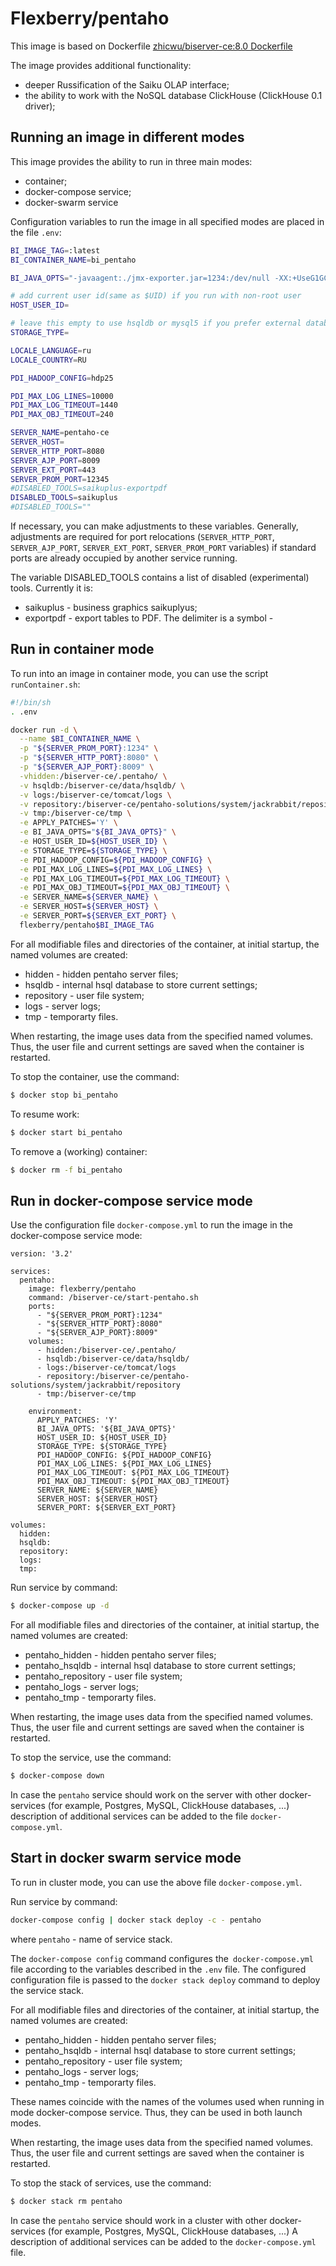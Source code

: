 # Flexberry/pentaho

This image is based on Dockerfile  [zhicwu/biserver-ce:8.0 Dockerfile](https://hub.docker.com/r/zhicwu/biserver-ce/)

The image provides additional functionality:
- deeper Russification of the Saiku OLAP interface;
- the ability to work with the NoSQL database ClickHouse (ClickHouse 0.1 driver);


## Running an image in different modes

This image provides the ability to run in three main modes:
- container;
- docker-compose service;
- docker-swarm service

Configuration variables to run the image in all specified modes are placed in the file `.env`:
```sh
BI_IMAGE_TAG=:latest
BI_CONTAINER_NAME=bi_pentaho

BI_JAVA_OPTS="-javaagent:./jmx-exporter.jar=1234:/dev/null -XX:+UseG1GC -XX:+UseStringDeduplication -Xms4096m -Xmx4096m -XX:+AlwaysPreTouch -XX:+ScavengeBeforeFullGC -XX:+DisableExplicitGC -XX:+PreserveFramePointer -Djava.security.egd=file:/dev/./urandom -Djava.awt.headless=true -Dpentaho.karaf.root.copy.dest.folder=../../tmp/osgi/karaf -Dpentaho.karaf.root.transient=false -XX:ErrorFile=../logs/jvm_error.log -verbose:gc -Xloggc:../logs/gc.log -XX:+PrintGCDetails -XX:+PrintGCTimeStamps -XX:+PrintGCDateStamps -XX:+PrintHeapAtGC -XX:+PrintAdaptiveSizePolicy -XX:+PrintStringDeduplicationStatistics -XX:+PrintTenuringDistribution -XX:+UseGCLogFileRotation -XX:NumberOfGCLogFiles=2 -XX:GCLogFileSize=64M -XX:OnOutOfMemoryError=/usr/bin/oom_killer -Dsun.rmi.dgc.client.gcInterval=3600000 -Dsun.rmi.dgc.server.gcInterval=3600000 -Dfile.encoding=utf8 -DDI_HOME=\"$DI_HOME\""

# add current user id(same as $UID) if you run with non-root user
HOST_USER_ID=

# leave this empty to use hsqldb or mysql5 if you prefer external database
STORAGE_TYPE=

LOCALE_LANGUAGE=ru
LOCALE_COUNTRY=RU

PDI_HADOOP_CONFIG=hdp25

PDI_MAX_LOG_LINES=10000
PDI_MAX_LOG_TIMEOUT=1440
PDI_MAX_OBJ_TIMEOUT=240

SERVER_NAME=pentaho-ce
SERVER_HOST=
SERVER_HTTP_PORT=8080
SERVER_AJP_PORT=8009
SERVER_EXT_PORT=443
SERVER_PROM_PORT=12345
#DISABLED_TOOLS=saikuplus-exportpdf
DISABLED_TOOLS=saikuplus
#DISABLED_TOOLS=""
```
If necessary, you can make adjustments to these variables.
Generally, adjustments are required for port relocations
(`SERVER_HTTP_PORT`,
`SERVER_AJP_PORT`,
`SERVER_EXT_PORT`,
`SERVER_PROM_PORT` variables)
if standard ports are already occupied by another service running.

The variable DISABLED_TOOLS contains a list of disabled (experimental) tools. Currently it is:
- saikuplus - business graphics saikuplyus;
- exportpdf - export tables to PDF.
The delimiter is a symbol -


## Run in container mode

To run into an image in container mode, you can use the script `runContainer.sh`:
```sh
#!/bin/sh
. .env

docker run -d \
  --name $BI_CONTAINER_NAME \
  -p "${SERVER_PROM_PORT}:1234" \
  -p "${SERVER_HTTP_PORT}:8080" \
  -p "${SERVER_AJP_PORT}:8009" \
  -vhidden:/biserver-ce/.pentaho/ \
  -v hsqldb:/biserver-ce/data/hsqldb/ \
  -v logs:/biserver-ce/tomcat/logs \
  -v repository:/biserver-ce/pentaho-solutions/system/jackrabbit/repository \
  -v tmp:/biserver-ce/tmp \
  -e APPLY_PATCHES='Y' \
  -e BI_JAVA_OPTS="${BI_JAVA_OPTS}" \
  -e HOST_USER_ID=${HOST_USER_ID} \
  -e STORAGE_TYPE=${STORAGE_TYPE} \
  -e PDI_HADOOP_CONFIG=${PDI_HADOOP_CONFIG} \
  -e PDI_MAX_LOG_LINES=${PDI_MAX_LOG_LINES} \
  -e PDI_MAX_LOG_TIMEOUT=${PDI_MAX_LOG_TIMEOUT} \
  -e PDI_MAX_OBJ_TIMEOUT=${PDI_MAX_OBJ_TIMEOUT} \
  -e SERVER_NAME=${SERVER_NAME} \
  -e SERVER_HOST=${SERVER_HOST} \
  -e SERVER_PORT=${SERVER_EXT_PORT} \
  flexberry/pentaho$BI_IMAGE_TAG
```

For all modifiable files and directories of the container, at initial startup, the named volumes are created:
- hidden - hidden pentaho server files;
- hsqldb - internal hsql database to store current settings;
- repository - user file system;
- logs - server logs;
- tmp - temporarty files.

When restarting, the image uses data from the specified named volumes.
Thus, the user file and current settings are saved when the container is restarted.

To stop the container, use the command:
```sh
$ docker stop bi_pentaho

```
To resume work:

```sh
$ docker start bi_pentaho

```
To remove a (working) container:
```sh
$ docker rm -f bi_pentaho

```


## Run in docker-compose service mode

Use the configuration file `docker-compose.yml` to run the image in the docker-compose service mode:
```
version: '3.2'

services:
  pentaho:
    image: flexberry/pentaho
    command: /biserver-ce/start-pentaho.sh
    ports:
      - "${SERVER_PROM_PORT}:1234"
      - "${SERVER_HTTP_PORT}:8080"
      - "${SERVER_AJP_PORT}:8009"
    volumes:
      - hidden:/biserver-ce/.pentaho/
      - hsqldb:/biserver-ce/data/hsqldb/
      - logs:/biserver-ce/tomcat/logs
      - repository:/biserver-ce/pentaho-solutions/system/jackrabbit/repository
      - tmp:/biserver-ce/tmp

    environment:
      APPLY_PATCHES: 'Y'
      BI_JAVA_OPTS: '${BI_JAVA_OPTS}'
      HOST_USER_ID: ${HOST_USER_ID}
      STORAGE_TYPE: ${STORAGE_TYPE}
      PDI_HADOOP_CONFIG: ${PDI_HADOOP_CONFIG}
      PDI_MAX_LOG_LINES: ${PDI_MAX_LOG_LINES}
      PDI_MAX_LOG_TIMEOUT: ${PDI_MAX_LOG_TIMEOUT}
      PDI_MAX_OBJ_TIMEOUT: ${PDI_MAX_OBJ_TIMEOUT}
      SERVER_NAME: ${SERVER_NAME}
      SERVER_HOST: ${SERVER_HOST}
      SERVER_PORT: ${SERVER_EXT_PORT}

volumes:
  hidden:
  hsqldb:
  repository:
  logs:
  tmp:
```

Run service by command:
```sh
$ docker-compose up -d
```

For all modifiable files and directories of the container, at initial startup, the named volumes are created:
- pentaho_hidden - hidden pentaho server files;
- pentaho_hsqldb - internal hsql database to store current settings;
- pentaho_repository - user file system;
- pentaho_logs - server logs;
- pentaho_tmp - temporarty files.

When restarting, the image uses data from the specified named volumes.
Thus, the user file and current settings are saved when the container is restarted.

To stop the service, use the command:
```sh
$ docker-compose down
```

In case the `pentaho` service should work on the server with other docker-services (for example, Postgres, MySQL, ClickHouse databases, ...)
description of additional services can be added to the file `docker-compose.yml`.


## Start in docker swarm service mode

To run in cluster mode, you can use the above file `docker-compose.yml`.

Run service by command:
```sh
docker-compose config | docker stack deploy -c - pentaho
```
where `pentaho` - name of service stack.

The `docker-compose config` command configures the` docker-compose.yml` file according to the variables described in the `.env` file.
The configured configuration file is passed to the `docker stack deploy` command to deploy the service stack.

For all modifiable files and directories of the container, at initial startup, the named volumes are created:
- pentaho_hidden - hidden pentaho server files;
- pentaho_hsqldb - internal hsql database to store current settings;
- pentaho_repository - user file system;
- pentaho_logs - server logs;
- pentaho_tmp - temporarty files.

These names coincide with the names of the volumes used when running in  mode docker-compose service.
Thus, they can be used in  both launch modes.

When restarting, the image uses data from the specified named volumes.
Thus, the user file and current settings are saved when the container is restarted.

To stop the stack of services, use the command:
```sh
$ docker stack rm pentaho
```

In case the `pentaho` service should work in a cluster with other docker-services (for example, Postgres, MySQL, ClickHouse databases, ...)
A description of additional services can be added to the `docker-compose.yml` file.


